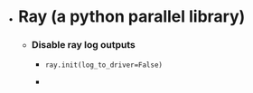 - # Ray (a python parallel library)
	- ### Disable ray log outputs
		- ```
		  ray.init(log_to_driver=False)
		  ```
		-